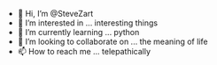 - 👋 Hi, I’m @SteveZart
- 👀 I’m interested in ... interesting things
- 🌱 I’m currently learning ... python
- 💞️ I’m looking to collaborate on ... the meaning of life
- 📫 How to reach me ... telepathically

<!---
SteveZart/SteveZart is a ✨ special ✨ repository because its `README.md` (this file) appears on your GitHub profile.
You can click the Preview link to take a look at your changes.
--->
